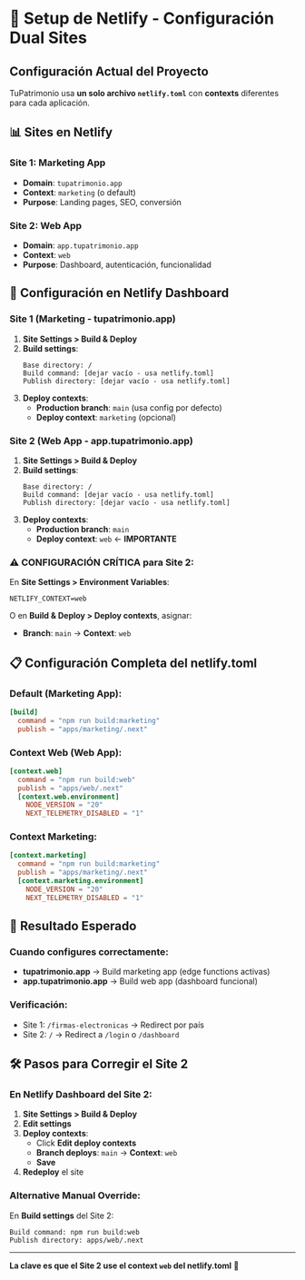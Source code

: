 # 🚀 Setup de Netlify - Configuración Dual Sites

## Configuración Actual del Proyecto

TuPatrimonio usa **un solo archivo `netlify.toml`** con **contexts** diferentes para cada aplicación.

## 📊 Sites en Netlify

### Site 1: Marketing App
- **Domain**: `tupatrimonio.app`
- **Context**: `marketing` (o default)
- **Purpose**: Landing pages, SEO, conversión

### Site 2: Web App
- **Domain**: `app.tupatrimonio.app` 
- **Context**: `web`
- **Purpose**: Dashboard, autenticación, funcionalidad

## 🔧 Configuración en Netlify Dashboard

### Site 1 (Marketing - tupatrimonio.app)
1. **Site Settings > Build & Deploy**
2. **Build settings**:
   ```
   Base directory: /
   Build command: [dejar vacío - usa netlify.toml]
   Publish directory: [dejar vacío - usa netlify.toml]
   ```
3. **Deploy contexts**: 
   - **Production branch**: `main` (usa config por defecto)
   - **Deploy context**: `marketing` (opcional)

### Site 2 (Web App - app.tupatrimonio.app)
1. **Site Settings > Build & Deploy** 
2. **Build settings**:
   ```
   Base directory: /
   Build command: [dejar vacío - usa netlify.toml]
   Publish directory: [dejar vacío - usa netlify.toml]
   ```
3. **Deploy contexts**:
   - **Production branch**: `main`
   - **Deploy context**: `web` ← **IMPORTANTE**

### ⚠️ CONFIGURACIÓN CRÍTICA para Site 2:

En **Site Settings > Environment Variables**:
```
NETLIFY_CONTEXT=web
```

O en **Build & Deploy > Deploy contexts**, asignar:
- **Branch**: `main` → **Context**: `web`

## 📋 Configuración Completa del netlify.toml

### Default (Marketing App):
```toml
[build]
  command = "npm run build:marketing" 
  publish = "apps/marketing/.next"
```

### Context Web (Web App):
```toml
[context.web]
  command = "npm run build:web"
  publish = "apps/web/.next"
  [context.web.environment]
    NODE_VERSION = "20"
    NEXT_TELEMETRY_DISABLED = "1"
```

### Context Marketing:
```toml
[context.marketing]
  command = "npm run build:marketing"
  publish = "apps/marketing/.next"
  [context.marketing.environment] 
    NODE_VERSION = "20"
    NEXT_TELEMETRY_DISABLED = "1"
```

## 🎯 Resultado Esperado

### Cuando configures correctamente:
- **tupatrimonio.app** → Build marketing app (edge functions activas)
- **app.tupatrimonio.app** → Build web app (dashboard funcional)

### Verificación:
- Site 1: `/firmas-electronicas` → Redirect por país
- Site 2: `/` → Redirect a `/login` o `/dashboard`

## 🛠️ Pasos para Corregir el Site 2

### En Netlify Dashboard del Site 2:
1. **Site Settings > Build & Deploy**
2. **Edit settings**
3. **Deploy contexts**:
   - Click **Edit deploy contexts**
   - **Branch deploys**: `main` → **Context**: `web`
   - **Save**
4. **Redeploy** el site

### Alternative Manual Override:
En **Build settings** del Site 2:
```
Build command: npm run build:web
Publish directory: apps/web/.next
```

---

**La clave es que el Site 2 use el context `web` del netlify.toml** 🎯
